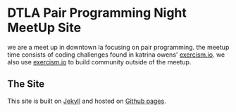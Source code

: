 # DTLA Pair Programming Night MeetUp Site

we are a meet up in downtown la focusing on pair programming. the meetup time
consists of coding challenges found in katrina owens' [exercism.io]. we also
use [exercism.io] to build community outside of the meetup.

## The Site

This site is built on [Jekyll] and hosted on [Github pages].

[exercism.io]: http://exercism.io/
[Jekyll]: https://jekyllrb.com/
[Github pages]: https://pages.github.com/
